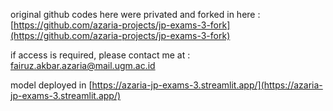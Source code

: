 original github codes here were privated and forked in here : [https://github.com/azaria-projects/jp-exams-3-fork](https://github.com/azaria-projects/jp-exams-3-fork)

if access is required, please contact me at : [fairuz.akbar.azaria@mail.ugm.ac.id](mailto:fairuz.akbar.azaria@mail.ugm.ac.id)

model deployed in [https://azaria-jp-exams-3.streamlit.app/](https://azaria-jp-exams-3.streamlit.app/)
